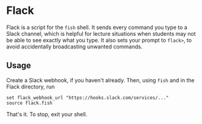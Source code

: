 # Flack
Flack is a script for the `fish` shell. It sends every command you type to a Slack channel, which is helpful for lecture situations when students may not be able to see exactly what you type. It also sets your prompt to `flack>`, to avoid accidentally broadcasting unwanted commands.

## Usage
Create a Slack webhook, if you haven't already. Then, using `fish` and in the Flack directory, run

	set flack_webhook_url "https://hooks.slack.com/services/..."
	source flack.fish

That's it. To stop, exit your shell.
